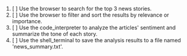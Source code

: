 1. [ ] Use the browser to search for the top 3 news stories.
2. [ ] Use the browser to filter and sort the results by relevance or importance.
3. [ ] Use the code_interpreter to analyze the articles' sentiment and summarize the tone of each story.
4. [ ] Use the shell_terminal to save the analysis results to a file named 'news_summary.txt'.